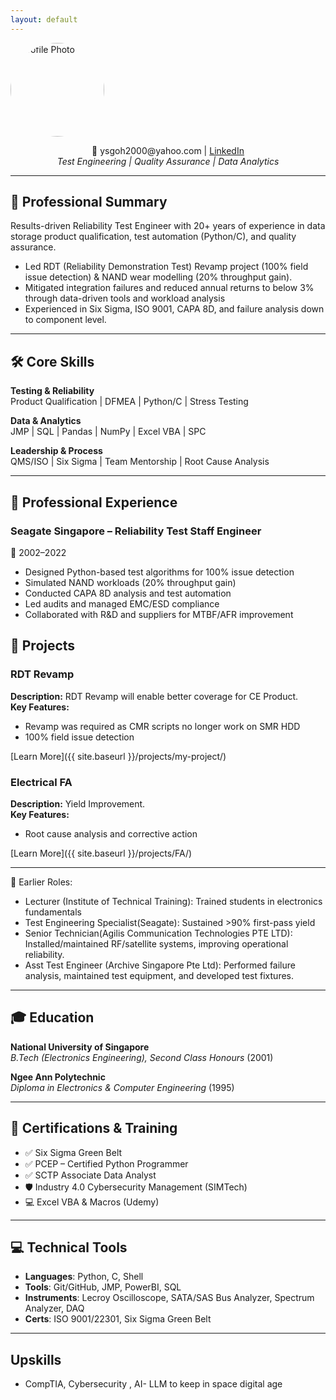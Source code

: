 ```yaml
---
layout: default
---
```


<div style="text-align: left;">
  <img src="{{ site.baseurl }}/assets/images/profile.jpg" alt="Profile Photo" style="width:150px; border-radius:50%;">
</div>

<p align="center">
📧 ysgoh2000@yahoo.com | <a href="https://www.linkedin.com/in/yeoksoon/">LinkedIn</a>  
<br>
<em>Test Engineering | Quality Assurance | Data Analytics</em>
</p>

---

## 🧭 Professional Summary

Results-driven Reliability Test Engineer with 20+ years of experience in data storage product qualification, test automation (Python/C), and quality assurance.

- Led RDT (Reliability Demonstration Test) Revamp project (100% field issue detection) & NAND wear modelling (20% throughput gain).
- Mitigated integration failures and reduced annual returns to below 3% through data-driven tools and workload analysis
- Experienced in Six Sigma, ISO 9001, CAPA 8D, and failure analysis down to component level.
    
---

## 🛠️ Core Skills

**Testing & Reliability**  
Product Qualification | DFMEA | Python/C | Stress Testing  

**Data & Analytics**  
JMP | SQL | Pandas | NumPy | Excel VBA | SPC  

**Leadership & Process**  
QMS/ISO | Six Sigma | Team Mentorship | Root Cause Analysis

---

## 💼 Professional Experience

### **Seagate Singapore – Reliability Test Staff Engineer**  
📅 2002–2022  
- Designed Python-based test algorithms for 100% issue detection  
- Simulated NAND workloads (20% throughput gain)  
- Conducted CAPA 8D analysis and test automation  
- Led audits and managed EMC/ESD compliance  
- Collaborated with R&D and suppliers for MTBF/AFR improvement  

## 🚀 Projects

### **RDT Revamp**

**Description:** RDT Revamp will enable better coverage for CE Product.  
**Key Features:**  
- Revamp was required as CMR scripts no longer work on SMR HDD  
- 100% field issue detection  

[Learn More]({{ site.baseurl }}/projects/my-project/)
### **Electrical FA**

**Description:**  Yield Improvement.   
**Key Features:**
- Root cause analysis and corrective action
  
 [Learn More]({{ site.baseurl }}/projects/FA/)
 
---
📅 Earlier Roles:
- Lecturer (Institute of Technical Training): Trained students in electronics fundamentals
- Test Engineering Specialist(Seagate): Sustained >90% first-pass yield
- Senior Technician(Agilis Communication Technologies PTE LTD): Installed/maintained RF/satellite systems, improving operational reliability.
- Asst Test Engineer (Archive Singapore Pte Ltd): Performed failure analysis, maintained test equipment, and developed test fixtures.
  
---

## 🎓 Education

**National University of Singapore**  
_B.Tech (Electronics Engineering), Second Class Honours_ (2001)

**Ngee Ann Polytechnic**  
_Diploma in Electronics & Computer Engineering_ (1995)

---

## 📜 Certifications & Training

- ✅ Six Sigma Green Belt  
- ✅ PCEP – Certified Python Programmer  
- ✅ SCTP Associate Data Analyst  
- 🛡️ Industry 4.0 Cybersecurity Management (SIMTech)  
- 💻 Excel VBA & Macros (Udemy)

---

## 💻 Technical Tools

- **Languages**: Python, C, Shell  
- **Tools**: Git/GitHub, JMP, PowerBI, SQL  
- **Instruments**: Lecroy Oscilloscope, SATA/SAS Bus Analyzer, Spectrum Analyzer, DAQ
- **Certs**: ISO 9001/22301, Six Sigma Green Belt

---

## Upskills

- CompTIA, Cybersecurity , AI- LLM to keep in space digital age
